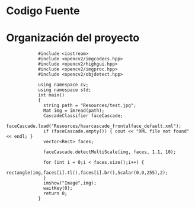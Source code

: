 # Codigo Fuente
# Organización del proyecto
                #include <iostream>
                #include <opencv2/imgcodecs.hpp>
                #include <opencv2/highgui.hpp>
                #include <opencv2/imgproc.hpp>
                #include <opencv2/objdetect.hpp>
                
                using namespace cv;
                using namespace std;
                int main()
                {
                  string path = "Resources/test.jpg";
                  Mat img = imread(path);
                  CascadeClassifier faceCascade;
                  faceCascade.load("Resources/haarcascade_frontalface_default.xml");
                  if (faceCascade.empty()) { cout << "XML file not found" << endl; }
                  vector<Rect> faces;
                
                  faceCascade.detectMultiScale(img, faces, 1.1, 10);
                
                  for (int i = 0;i < faces.size();i++) {
                    rectangle(img,faces[i].tl(),faces[i].br(),Scalar(0,0,255),2);
                  }
                  imshow("Image",img);
                  waitKey(0);
                  return 0;   
                }
